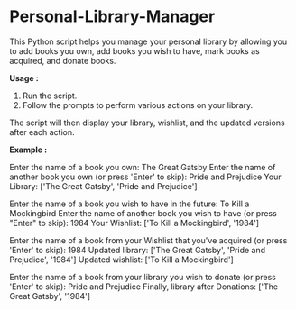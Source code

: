 # **Personal-Library-Manager**

This Python script helps you manage your personal library by allowing you to add books you own, add books you wish to have, mark books as acquired, and donate books.

**Usage :**

1. Run the script.
2. Follow the prompts to perform various actions on your library.

The script will then display your library, wishlist, and the updated versions after each action.

**Example :**

Enter the name of a book you own: The Great Gatsby
Enter the name of another book you own (or press 'Enter' to skip): Pride and Prejudice
Your Library: ['The Great Gatsby', 'Pride and Prejudice']

Enter the name of a book you wish to have in the future: To Kill a Mockingbird
Enter the name of another book you wish to have (or press "Enter" to skip): 1984
Your Wishlist: ['To Kill a Mockingbird', '1984']

Enter the name of a book from your Wishlist that you've acquired (or press 'Enter' to skip): 1984
Updated library: ['The Great Gatsby', 'Pride and Prejudice', '1984']
Updated wishlist: ['To Kill a Mockingbird']

Enter the name of a book from your library you wish to donate (or press 'Enter' to skip): Pride and Prejudice
Finally, library after Donations: ['The Great Gatsby', '1984']

